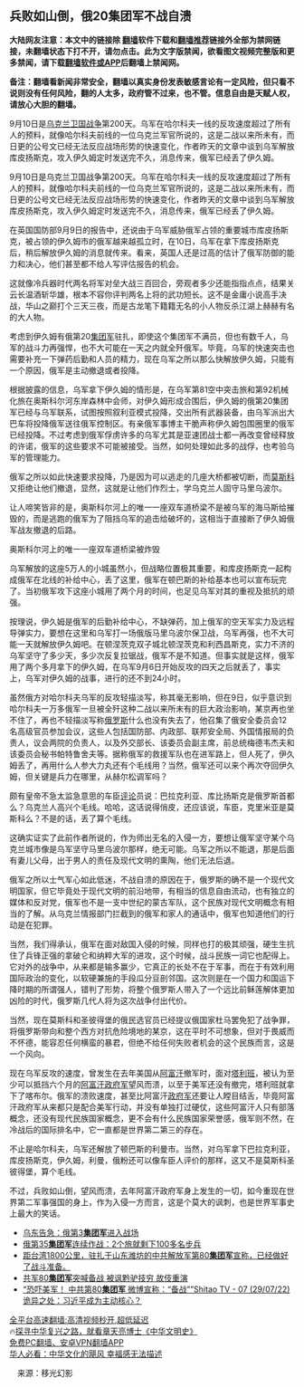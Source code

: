  <!-- 面包屑导航 --> <h2>兵败如山倒，俄20集团军不战自溃</h2> <p class="notice"><b>大陆网友注意：本文中的链接除 <a href="https://github.com/bannedbook/fanqiang" >翻墙</a>软件下载和<a href="https://github.com/killgcd/justmysocks/blob/master/README.md">翻墙推荐</a>链接外全部为禁网链接，未翻墙状态下打不开，请勿点击。此为文字版禁闻，欲看图文视频完整版和更多禁闻，请下载<a href="https://github.com/bannedbook/fanqiang">翻墙软件或APP</a>后翻墙上禁闻网。</p><p>备注：翻墙看新闻非常安全，翻墙以真实身份发表敏感言论有一定风险，但只看不说则没有任何风险，翻的人太多，政府管不过来，也不管。信息自由是天赋人权，请放心大胆的翻墙。</b></p>  <div class="entry"> <p id="summary">9月10日是<a href="https://www.bannedbook.org/bnews/tag/%e4%b9%8c%e5%85%8b%e5%85%b0/" class="st_tag internal_tag" rel="tag" title="标签 乌克兰 下的日志">乌克兰</a><a href="https://www.bannedbook.org/bnews/tag/%e5%8d%ab%e5%9b%bd%e6%88%98%e4%ba%89/" class="st_tag internal_tag" rel="tag" title="标签 卫国战争 下的日志">卫国战争</a>第200天。乌军在哈尔科夫一线的反攻速度超过了所有人的预料，就像哈尔科夫前线的一位乌克兰军官所说的，这是二战以来所未有，而日更的公号文已经无法反应战场形势的快速变化，作者昨天的文章中谈到乌军解放库皮扬斯克，攻入伊久姆定时发送完不久，消息传来，俄军已经丢了伊久姆。</p> <p>9月10日是乌克兰卫国战争第200天。乌军在哈尔科夫一线的反攻速度超过了所有人的预料，就像哈尔科夫前线的一位乌克兰军官所说的，这是二战以来所未有，而日更的公号文已经无法反应战场形势的快速变化，作者昨天的文章中谈到乌军解放库皮扬斯克，攻入伊久姆定时发送完不久，消息传来，俄军已经丢了伊久姆。</p> <p>在英国国防部9月9日的报告中，还说由于乌军威胁俄军占领的重要城市库皮扬斯克，被占领的伊久姆市的俄军越来越孤立时，在10日，乌军在拿下库皮扬斯克后，稍后解放伊久姆的消息就传来。看来，英国人还是过高的估计了俄军防御的能力和决心，他们甚至都不给人写评估报告的机会。</p> <p>这就像冷兵器时代两名将军对垒大战三百回合，旁观者多少还能指指点点，结果关云长温酒斩华雄，根本不容你评判两名上将的武功短长。这不是金庸小说高手决战，华山之巅打个三天三夜，而是古龙笔下籍籍无名的小人物反杀江湖上赫赫有名的大人物。</p> <p>考虑到伊久姆有俄第20<a href="https://www.bannedbook.org/bnews/tag/%e9%9b%86%e5%9b%a2%e5%86%9b/" class="st_tag internal_tag" rel="tag" title="标签 集团军 下的日志">集团军</a>驻扎，即使这个集团军不满员，但也有数千人，乌军的战斗力再强悍，也不大可能在一天之内就全歼俄军。毕竟，乌军的快速突击也需要补充一下弹药后勤和人员的精力，现在乌军之所以那么快解放伊久姆，只能有一个原因，俄军是主动撤退或者投降。</p>  <p>根据披露的信息，乌军拿下伊久姆的情形是，在乌军第81空中突击旅和第92机械化旅在奥斯科尔河东岸森林中会师，对伊久姆形成合围后，伊久姆的俄第20集团军已经与乌军联系，试图按照叙利亚模式投降，交出所有武器装备，由乌军派出大巴车将投降俄军送往俄军控制区。有亲俄军事博主干脆声称伊久姆包围圈里的俄军已经投降。不过考虑到俄军俘虏许多的乌军尤其是亚速团战士都一再改变曾经释放的许诺，俄军的这些要求不可能被接受。当然，如何处理如此多的战俘，也考验乌军的管理能力。</p> <p>俄军之所以如此快速要求投降，乃是因为可以逃走的几座大桥都被切断，而<a href="https://www.bannedbook.org/bnews/tag/%e8%8e%ab%e6%96%af%e7%a7%91/" class="st_tag internal_tag" rel="tag" title="标签 莫斯科 下的日志">莫斯科</a>又拒绝让他们撤退，显然，这就是让他们作烈士，学乌克兰人固守马里乌波尔。</p> <p>让人啼笑皆非的是，奥斯科尔河上的唯一一座双车道桥梁不是被乌军的海马斯给摧毁的，而是逃跑的俄军为了阻挡乌军的追击给破坏的，这相当于直接断了伊久姆俄军战友撤退的后路。</p> <p>奥斯科尔河上的唯一一座双车道桥梁被炸毁</p> <p>乌军解放的这座5万人的小城虽然小，但战略位置极其重要，和库皮扬斯克一起构成俄军在北线的补给中心，丢了这里，俄军在顿巴斯的补给基本也可以宣布玩完了。当初俄军攻下这座小城用了两个月的时间，也足见乌军对其的重视及抵抗的顽强。</p>  <p>按理说，伊久姆是俄军的后勤补给中心，不缺弹药，加上俄军的空天军实力及远程导弹实力，要想在这里和乌军打一场俄版马里乌波尔保卫战，乌军再强，也不大可能一天就解放伊久姆吧。在顿涅茨克双子城北顿涅茨克和利西昌斯克，实力不济的乌军坚守了多少天，多少次反复拉锯战，俄军不是不知道。但事实就是这样，俄军用了两个多月拿下的伊久姆，在乌军9月6日开始反攻的四天之后就丢了，事实上，乌军对伊久姆的战事，进行的还不到24小时。</p> <p>虽然俄方对哈尔科夫乌军的反攻轻描淡写，称其毫无影响，但在9日，似乎意识到哈尔科夫一万多俄军一旦被全歼这种二战以来所未有的巨大政治影响，某京再也坐不住了，再也不轻描淡写称<a href="https://www.bannedbook.org/bnews/tag/%e4%bf%84%e7%bd%97%e6%96%af/" class="st_tag internal_tag" rel="tag" title="标签 俄罗斯 下的日志">俄罗斯</a>什么也没有失去了，他召集了俄安全委员会12名高级官员参加会议，这些人包括国防部、内政部、联邦安全局、外国情报局的负责人，议会两院的负责人，以及外交部长、该委员会副主席，前总统梅德韦杰夫和该委员会秘书帕特鲁舍夫等。据称俄军的救援军队也在进军路上，但人死了，伊久姆丢了，再用什么人参大力丸还有个毛线用？当然，俄军还可以来个再次夺回伊久姆，但关键是兵力在哪里，从赫尔松调军吗？</p> <p>颇有皇帝不急太监急意思的车臣<span class='wp_keywordlink_affiliate'><a href="https://www.bannedbook.org/bnews/comments/" title="新闻评论" target="_blank">评论</a></span>员说：巴拉克利亚、库比扬斯克是俄罗斯首都么？乌克兰人高兴个毛线。哈哈，这话说得俏皮，还应该说，车臣，克里米亚是莫斯科么？不是的话，丢了算个毛线。</p> <p>这确实证实了此前作者所说的，作为师出无名的入侵一方，要想让俄军坚守某个乌克兰城市像是乌军坚守马里乌波尔那样，绝无可能。乌军之所以不能退，那是后面有妻儿父母，出于男人的责任及现代文明的熏陶，他们无法后退。</p> <p>俄军之所以士气军心如此低迷，不战自溃的原因在于，俄罗斯的确不是一个现代文明国家，但它毕竟处于现代文明的前沿地带，有相当的信息自由流动，也有独立的媒体和反对党，俄军也不是一支中世纪的蒙古军队，这个民族对现代文明概念有相当的了解。从乌克兰情报部门拦截到的俄军和家人的通话中，俄军也知道他们的行动是在犯罪。</p>  <p>当然，我们得承认，俄军在面对敌国入侵的时候，同样也打的极其顽强，硬生生抗住了兵锋正强的拿破仑和纳粹大军的进攻，这个时候，战斗民族一词它也配得上。它对外的战争中，从来都是输多赢少，它真正的长处不在于军事，而在于有效利用国际政治的变化，以软硬兼施的手段瓜分豆剖邻国。这次则是在一个国力和国运下降时期的所谓强人，错判了形势，将整个俄罗斯人带入了一个远比前稣莲解体更加凶险的时代，俄罗斯几代人将为这次战争付出代价。</p> <p>当然，现在莫斯科和圣彼得堡的俄民选官员已经提议俄国家杜马罢免犯了战争罪，将俄罗斯带向和整个西方对抗危险境地的某京，这在平时不可想象，但对于畏威而不怀德，能容忍任何横蛮的暴君，但绝不给任何失败者机会的这个民族而言，这是一个风向。</p> <p>现在乌军反攻的速度，曾发生在去年美国从<a href="https://www.bannedbook.org/bnews/tag/%e9%98%bf%e5%af%8c%e6%b1%97/" class="st_tag internal_tag" rel="tag" title="标签 阿富汗 下的日志">阿富汗</a>撤军时，面对<a href="https://www.bannedbook.org/bnews/tag/%e5%a1%94%e5%88%a9%e7%8f%ad/" class="st_tag internal_tag" rel="tag" title="标签 塔利班 下的日志">塔利班</a>，被认为至少可以抵挡六个月的<a href="https://www.bannedbook.org/bnews/tag/%E9%98%BF%E5%AF%8C%E6%B1%97%E6%94%BF%E5%BA%9C%E5%86%9B/" class="st_tag internal_tag" rel="tag" title="标签 阿富汗政府军 下的日志">阿富汗政府军</a>望风而溃，以至于美军还没有撤完，塔利班就拿下了喀布尔。俄军的溃败速度，甚至比阿富汗<a href="https://www.bannedbook.org/bnews/tag/%E6%94%BF%E5%BA%9C%E5%86%9B/" class="st_tag internal_tag" rel="tag" title="标签 政府军 下的日志">政府军</a>还要让人瞠目结舌，毕竟阿富汗政府军从来都只是配合美军行动，并没有单独打过硬仗，这些阿富汗人只有部落概念，还没有现代民族国家概念，更不会有什么民族国家荣誉感，俄军则不然，在冷战后的国际排名中，它一直都是世界第二第三的存在。</p> <p>不止是哈尔科夫，乌军还解放了顿巴斯的利曼市。当然，对乌军拿下巴拉克利亚，库皮扬斯克，伊久姆，利曼，俄粉还可以像车臣人评价的那样，这又不是莫斯科圣彼得堡，算个毛线。</p> <p>不过，兵败如山倒，望风而溃，去年阿富汗政府军身上发生的一切，如今重现在世界第二军事强国的身上，作为入侵一方而言，这是个莫大的讽刺，也是世界军事史上最大的笑话。</p>  <div id="taboola-mid-1"></div>  <ul class='op-related-articles' title='相关阅读'> <li><a href='https://www.bannedbook.org/bnews/cnnews/20220905/1780615.html' target='_blank'>乌东告急：俄第3<b>集团军</b>进入战场</a></li> <li><a href='https://www.bannedbook.org/bnews/cnnews/20220805/1767622.html' target='_blank'>俄第35<b>集团军</b>连续作战：2个旅就剩下100多名步兵</a></li> <li><a href='https://www.bannedbook.org/bnews/bannedvideo/20220801/1765538.html' target='_blank'>距台湾1800公里，驻扎于山东潍坊的中共解放军第80<b>集团军</b>宣称，已经做好了战斗准备。</a></li> <li><a href='https://www.bannedbook.org/bnews/taiwannews/20220731/1765205.html' target='_blank'>共军80<b>集团军</b>突喊备战 被讽黔驴技穷 故伎重演</a></li> <li><a href='https://www.bannedbook.org/bnews/bannedvideo/20220730/1765009.html' target='_blank'>“恐吓美军！ 中共第80<b>集团军</b> 微博宣称：“备战””Shitao TV - 07 (29/07/22) 诡异之处：习近平成为主动核心？</a></li> </ul> <p class="texttj"> <a href="https://github.com/bannedbook/fanqiang/wiki/V2ray%E6%9C%BA%E5%9C%BA" target="_blank">全平台高速翻墙:高清视频秒开,超低延迟</a><br/> 🔥<a href="https://www.bannedbook.org/bnews/comments/20220808/1768773.html" target="_blank">探寻中华复兴之路，就看章天亮博士《中华文明史》</a><br/> <a href="https://github.com/bannedbook/fanqiang/wiki/%E7%A6%81%E9%97%BB%E7%BD%91%E5%AE%89%E5%8D%93%E7%BF%BB%E5%A2%99%E6%96%B0%E9%97%BBAPP" target="_blank">免费PC翻墙、安卓VPN翻墙APP</a><br/> <a href="https://www.bannedbook.org/bnews/comments/20220220/1694796.html" target="_blank">华人必看：中华文化的飓风 幸福感无法描述</a> </p><p class="src-info">　来源：移光幻影 </p><a name='sharetosocial'></a>  <div style="margin-bottom:5px;padding-bottom:5px;clear:both"> <div id="archive-pix-1" class="banner-ads"> <!-- AuctionX Display platform tag START --> <div id="27602x728x90x621x_ADSLOT1" clicktrack="%%CLICK_URL_ESC%%"></div>  <!-- AuctionX Display platform tag END --> </div> <div id="archive-pix-2" class="banner-ads"> <!-- AuctionX Display platform tag START --> <div id="27556x300x250x621x_ADSLOT1" clicktrack="%%CLICK_URL_ESC%%" style="margin:0 auto;text-align:center"></div>  <!-- AuctionX Display platform tag END --> </div> </div>  <div id="archive-pix-1" class="banner-ads"> <!-- AuctionX Display platform tag START --> <div id="27603x728x90x621x_ADSLOT1" clicktrack="%%CLICK_URL_ESC%%"></div>  <!-- AuctionX Display platform tag END --> </div> </div><!--END ENTRY--> 
